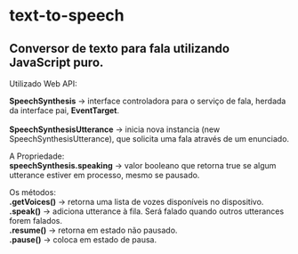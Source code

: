 # text-to-speech
## Conversor de texto para fala utilizando JavaScript puro.

Utilizado Web API: <br />

**SpeechSynthesis** -> interface controladora para o serviço de fala, herdada da interface pai, **EventTarget**. <br />
<br />
**SpeechSynthesisUtterance** -> inicia nova instancia (new SpeechSynthesisUtterance), que solicita uma fala através de um enunciado.<br />

A Propriedade: <br />
  **speechSynthesis.speaking** -> valor booleano que retorna true se algum utterance estiver em processo, mesmo se pausado.
  
Os métodos: <br /> 
  **.getVoices()** -> retorna uma lista de vozes disponíveis no dispositivo. <br />
  **.speak()** -> adiciona utterance à fila. Será falado quando outros utterances forem falados. <br />
  **.resume()** -> retorna em estado não pausado. <br />
  **.pause()** -> coloca em estado de pausa. <br />
  

